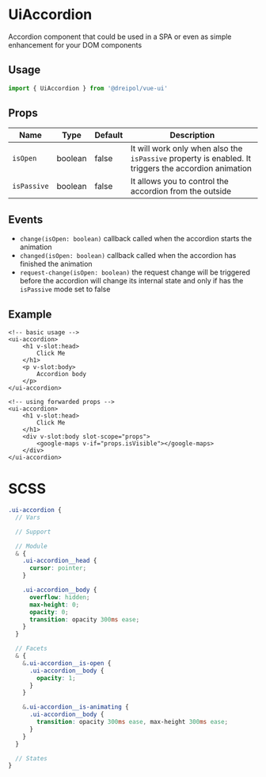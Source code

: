 # UiAccordion

Accordion component that could be used in a SPA or even as simple enhancement for your DOM components

## Usage

```js
import { UiAccordion } from '@dreipol/vue-ui'
```

## Props

| Name        | Type    | Default | Description                                                                                          |
| ----------- | ------- | ------- | ---------------------------------------------------------------------------------------------------- |
| `isOpen`    | boolean | false   | It will work only when also the `isPassive` property is enabled. It triggers the accordion animation |
| `isPassive` | boolean | false   | It allows you to control the accordion from the outside                                              |

## Events

- `change(isOpen: boolean)` callback called when the accordion starts the animation
- `changed(isOpen: boolean)` callback called when the accordion has finished the animation
- `request-change(isOpen: boolean)` the request change will be triggered before the accordion will change its internal state and only if has the `isPassive` mode set to false

## Example

```vue
<!-- basic usage -->
<ui-accordion>
    <h1 v-slot:head>
        Click Me
    </h1>
    <p v-slot:body>
        Accordion body
    </p>
</ui-accordion>

<!-- using forwarded props -->
<ui-accordion>
    <h1 v-slot:head>
        Click Me
    </h1>
    <div v-slot:body slot-scope="props">
        <google-maps v-if="props.isVisible"></google-maps>
    </div>
</ui-accordion>
```

# SCSS

```scss
.ui-accordion {
  // Vars

  // Support

  // Module
  & {
    .ui-accordion__head {
      cursor: pointer;
    }

    .ui-accordion__body {
      overflow: hidden;
      max-height: 0;
      opacity: 0;
      transition: opacity 300ms ease;
    }
  }

  // Facets
  & {
    &.ui-accordion__is-open {
      .ui-accordion__body {
        opacity: 1;
      }
    }

    &.ui-accordion__is-animating {
      .ui-accordion__body {
        transition: opacity 300ms ease, max-height 300ms ease;
      }
    }
  }

  // States
}
```
